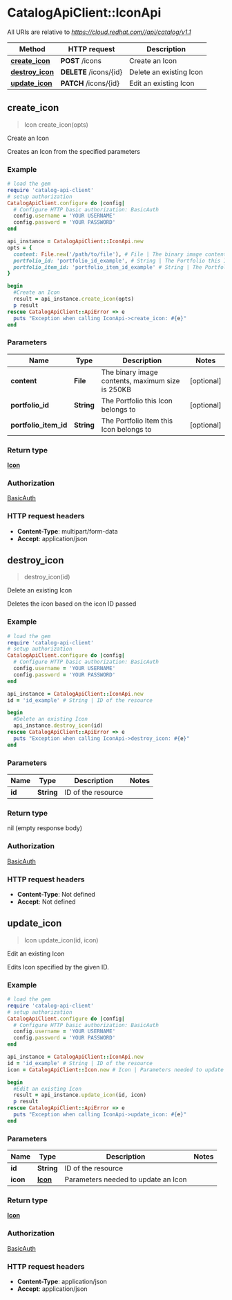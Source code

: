 # CatalogApiClient::IconApi

All URIs are relative to *https://cloud.redhat.com//api/catalog/v1.1*

Method | HTTP request | Description
------------- | ------------- | -------------
[**create_icon**](IconApi.md#create_icon) | **POST** /icons | Create an Icon
[**destroy_icon**](IconApi.md#destroy_icon) | **DELETE** /icons/{id} | Delete an existing Icon
[**update_icon**](IconApi.md#update_icon) | **PATCH** /icons/{id} | Edit an existing Icon



## create_icon

> Icon create_icon(opts)

Create an Icon

Creates an Icon from the specified parameters

### Example

```ruby
# load the gem
require 'catalog-api-client'
# setup authorization
CatalogApiClient.configure do |config|
  # Configure HTTP basic authorization: BasicAuth
  config.username = 'YOUR USERNAME'
  config.password = 'YOUR PASSWORD'
end

api_instance = CatalogApiClient::IconApi.new
opts = {
  content: File.new('/path/to/file'), # File | The binary image contents, maximum size is 250KB
  portfolio_id: 'portfolio_id_example', # String | The Portfolio this Icon belongs to
  portfolio_item_id: 'portfolio_item_id_example' # String | The Portfolio Item this Icon belongs to
}

begin
  #Create an Icon
  result = api_instance.create_icon(opts)
  p result
rescue CatalogApiClient::ApiError => e
  puts "Exception when calling IconApi->create_icon: #{e}"
end
```

### Parameters


Name | Type | Description  | Notes
------------- | ------------- | ------------- | -------------
 **content** | **File**| The binary image contents, maximum size is 250KB | [optional] 
 **portfolio_id** | **String**| The Portfolio this Icon belongs to | [optional] 
 **portfolio_item_id** | **String**| The Portfolio Item this Icon belongs to | [optional] 

### Return type

[**Icon**](Icon.md)

### Authorization

[BasicAuth](../README.md#BasicAuth)

### HTTP request headers

- **Content-Type**: multipart/form-data
- **Accept**: application/json


## destroy_icon

> destroy_icon(id)

Delete an existing Icon

Deletes the icon based on the icon ID passed

### Example

```ruby
# load the gem
require 'catalog-api-client'
# setup authorization
CatalogApiClient.configure do |config|
  # Configure HTTP basic authorization: BasicAuth
  config.username = 'YOUR USERNAME'
  config.password = 'YOUR PASSWORD'
end

api_instance = CatalogApiClient::IconApi.new
id = 'id_example' # String | ID of the resource

begin
  #Delete an existing Icon
  api_instance.destroy_icon(id)
rescue CatalogApiClient::ApiError => e
  puts "Exception when calling IconApi->destroy_icon: #{e}"
end
```

### Parameters


Name | Type | Description  | Notes
------------- | ------------- | ------------- | -------------
 **id** | **String**| ID of the resource | 

### Return type

nil (empty response body)

### Authorization

[BasicAuth](../README.md#BasicAuth)

### HTTP request headers

- **Content-Type**: Not defined
- **Accept**: Not defined


## update_icon

> Icon update_icon(id, icon)

Edit an existing Icon

Edits Icon specified by the given ID.

### Example

```ruby
# load the gem
require 'catalog-api-client'
# setup authorization
CatalogApiClient.configure do |config|
  # Configure HTTP basic authorization: BasicAuth
  config.username = 'YOUR USERNAME'
  config.password = 'YOUR PASSWORD'
end

api_instance = CatalogApiClient::IconApi.new
id = 'id_example' # String | ID of the resource
icon = CatalogApiClient::Icon.new # Icon | Parameters needed to update an Icon

begin
  #Edit an existing Icon
  result = api_instance.update_icon(id, icon)
  p result
rescue CatalogApiClient::ApiError => e
  puts "Exception when calling IconApi->update_icon: #{e}"
end
```

### Parameters


Name | Type | Description  | Notes
------------- | ------------- | ------------- | -------------
 **id** | **String**| ID of the resource | 
 **icon** | [**Icon**](Icon.md)| Parameters needed to update an Icon | 

### Return type

[**Icon**](Icon.md)

### Authorization

[BasicAuth](../README.md#BasicAuth)

### HTTP request headers

- **Content-Type**: application/json
- **Accept**: application/json


